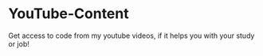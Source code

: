 # YouTube-Content
Get access to code from my youtube videos, if it helps you with your study or job!